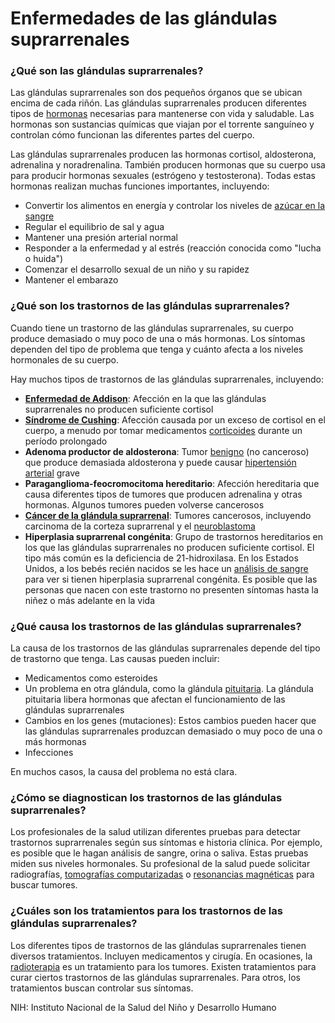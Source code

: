 Enfermedades de las glándulas suprarrenales
===========================================


### ¿Qué son las glándulas suprarrenales?


Las glándulas suprarrenales son dos pequeños órganos que se ubican encima de cada riñón. Las glándulas suprarrenales producen diferentes tipos de [hormonas](https://medlineplus.gov/spanish/hormones.html)  necesarias para mantenerse con vida y saludable. Las hormonas son sustancias químicas que viajan por el torrente sanguíneo y controlan cómo funcionan las diferentes partes del cuerpo.


Las glándulas suprarrenales producen las hormonas cortisol, aldosterona, adrenalina y noradrenalina. También producen hormonas que su cuerpo usa para producir hormonas sexuales (estrógeno y testosterona). Todas estas hormonas realizan muchas funciones importantes, incluyendo:


* Convertir los alimentos en energía y controlar los niveles de [azúcar en la sangre](https://medlineplus.gov/spanish/bloodglucose.html)
* Regular el equilibrio de sal y agua
* Mantener una presión arterial normal
* Responder a la enfermedad y al estrés (reacción conocida como "lucha o huida")
* Comenzar el desarrollo sexual de un niño y su rapidez
* Mantener el embarazo


### ¿Qué son los trastornos de las glándulas suprarrenales?


Cuando tiene un trastorno de las glándulas suprarrenales, su cuerpo produce demasiado o muy poco de una o más hormonas. Los síntomas dependen del tipo de problema que tenga y cuánto afecta a los niveles hormonales de su cuerpo.


Hay muchos tipos de trastornos de las glándulas suprarrenales, incluyendo:


* **[Enfermedad de Addison](https://medlineplus.gov/spanish/addisondisease.html)**: Afección en la que las glándulas suprarrenales no producen suficiente cortisol
* **[Síndrome de Cushing](https://medlineplus.gov/spanish/cushingssyndrome.html)**: Afección causada por un exceso de cortisol en el cuerpo, a menudo por tomar medicamentos [corticoides](https://medlineplus.gov/spanish/steroids.html) durante un período prolongado
* **Adenoma productor de aldosterona**: Tumor [benigno](https://medlineplus.gov/spanish/benigntumors.html) (no canceroso) que produce demasiada aldosterona y puede causar [hipertensión arterial](https://medlineplus.gov/spanish/highbloodpressure.html) grave
* **Paraganglioma-feocromocitoma hereditario**: Afección hereditaria que causa diferentes tipos de tumores que producen adrenalina y otras hormonas. Algunos tumores pueden volverse cancerosos
* **[Cáncer de la glándula suprarrenal](https://medlineplus.gov/spanish/adrenalglandcancer.html)**: Tumores cancerosos, incluyendo carcinoma de la corteza suprarrenal y el [neuroblastoma](https://medlineplus.gov/spanish/neuroblastoma.html)
* **Hiperplasia suprarrenal congénita**: Grupo de trastornos hereditarios en los que las glándulas suprarrenales no producen suficiente cortisol. El tipo más común es la deficiencia de 21-hidroxilasa. En los Estados Unidos, a los bebés recién nacidos se les hace un [análisis de sangre](https://medlineplus.gov/spanish/pruebas-de-laboratorio/17-hidroxiprogesterona/) para ver si tienen hiperplasia suprarrenal congénita. Es posible que las personas que nacen con este trastorno no presenten síntomas hasta la niñez o más adelante en la vida


### ¿Qué causa los trastornos de las glándulas suprarrenales?


La causa de los trastornos de las glándulas suprarrenales depende del tipo de trastorno que tenga. Las causas pueden incluir:


* Medicamentos como esteroides
* Un problema en otra glándula, como la glándula [pituitaria](https://medlineplus.gov/spanish/pituitarytumors.html). La glándula pituitaria libera hormonas que afectan el funcionamiento de las glándulas suprarrenales
* Cambios en los genes (mutaciones): Estos cambios pueden hacer que las glándulas suprarrenales produzcan demasiado o muy poco de una o más hormonas
* Infecciones


En muchos casos, la causa del problema no está clara.


### ¿Cómo se diagnostican los trastornos de las glándulas suprarrenales?


Los profesionales de la salud utilizan diferentes pruebas para detectar trastornos suprarrenales según sus síntomas e historia clínica. Por ejemplo, es posible que le hagan análisis de sangre, orina o saliva. Estas pruebas miden sus niveles hormonales. Su profesional de la salud puede solicitar radiografías, [tomografías computarizadas](https://medlineplus.gov/spanish/ctscans.html) o [resonancias magnéticas](https://medlineplus.gov/spanish/mriscans.html) para buscar tumores.


### ¿Cuáles son los tratamientos para los trastornos de las glándulas suprarrenales?


Los diferentes tipos de trastornos de las glándulas suprarrenales tienen diversos tratamientos. Incluyen medicamentos y cirugía. En ocasiones, la [radioterapia](https://medlineplus.gov/spanish/radiationtherapy.html) es un tratamiento para los tumores. Existen tratamientos para curar ciertos trastornos de las glándulas suprarrenales. Para otros, los tratamientos buscan controlar sus síntomas.


NIH: Instituto Nacional de la Salud del Niño y Desarrollo Humano

